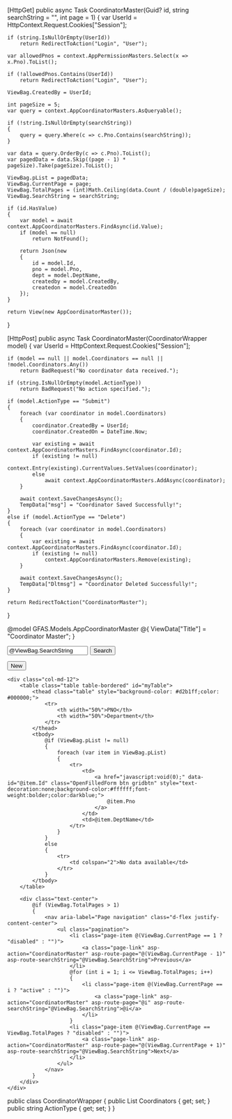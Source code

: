 [HttpGet]
public async Task<IActionResult> CoordinatorMaster(Guid? id, string searchString = "", int page = 1)
{
    var UserId = HttpContext.Request.Cookies["Session"];

    if (string.IsNullOrEmpty(UserId))
        return RedirectToAction("Login", "User");

    var allowedPnos = context.AppPermissionMasters.Select(x => x.Pno).ToList();

    if (!allowedPnos.Contains(UserId))
        return RedirectToAction("Login", "User");

    ViewBag.CreatedBy = UserId;

    int pageSize = 5;
    var query = context.AppCoordinatorMasters.AsQueryable();

    if (!string.IsNullOrEmpty(searchString))
    {
        query = query.Where(c => c.Pno.Contains(searchString));
    }

    var data = query.OrderBy(c => c.Pno).ToList();
    var pagedData = data.Skip((page - 1) * pageSize).Take(pageSize).ToList();

    ViewBag.pList = pagedData;
    ViewBag.CurrentPage = page;
    ViewBag.TotalPages = (int)Math.Ceiling(data.Count / (double)pageSize);
    ViewBag.SearchString = searchString;

    if (id.HasValue)
    {
        var model = await context.AppCoordinatorMasters.FindAsync(id.Value);
        if (model == null)
            return NotFound();

        return Json(new
        {
            id = model.Id,
            pno = model.Pno,
            dept = model.DeptName,
            createdby = model.CreatedBy,
            createdon = model.CreatedOn
        });
    }

    return View(new AppCoordinatorMaster());
}

[HttpPost]
public async Task<IActionResult> CoordinatorMaster(CoordinatorWrapper model)
{
    var UserId = HttpContext.Request.Cookies["Session"];

    if (model == null || model.Coordinators == null || !model.Coordinators.Any())
        return BadRequest("No coordinator data received.");

    if (string.IsNullOrEmpty(model.ActionType))
        return BadRequest("No action specified.");

    if (model.ActionType == "Submit")
    {
        foreach (var coordinator in model.Coordinators)
        {
            coordinator.CreatedBy = UserId;
            coordinator.CreatedOn = DateTime.Now;

            var existing = await context.AppCoordinatorMasters.FindAsync(coordinator.Id);
            if (existing != null)
                context.Entry(existing).CurrentValues.SetValues(coordinator);
            else
                await context.AppCoordinatorMasters.AddAsync(coordinator);
        }

        await context.SaveChangesAsync();
        TempData["msg"] = "Coordinator Saved Successfully!";
    }
    else if (model.ActionType == "Delete")
    {
        foreach (var coordinator in model.Coordinators)
        {
            var existing = await context.AppCoordinatorMasters.FindAsync(coordinator.Id);
            if (existing != null)
                context.AppCoordinatorMasters.Remove(existing);
        }

        await context.SaveChangesAsync();
        TempData["Dltmsg"] = "Coordinator Deleted Successfully!";
    }

    return RedirectToAction("CoordinatorMaster");
}




@model GFAS.Models.AppCoordinatorMaster
@{
    ViewData["Title"] = "Coordinator Master";
}
<div class="card rounded-9">
    <div class="row align-items-center form-group">
        <div class="col-md-9">
            <form method="get" action="@Url.Action("CoordinatorMaster")" style="display:flex;">
                <div class="col-md-4">
                    <input type="text" name="SearchString" class="form-control" value="@ViewBag.SearchString" placeholder="Search by PNO ..." autocomplete="off" />
                </div>
                <div class="col-md-3" style="padding-left:1%;">
                    <button type="submit" class="btn btn-primary">Search</button>
                </div>
            </form>
        </div>
        <div class="col-md-3 mb-2 text-end">
            <button id="showFormButton2" class="btn btn-primary">New</button>
        </div>
    </div>

    <div class="col-md-12">
        <table class="table table-bordered" id="myTable">
            <thead class="table" style="background-color: #d2b1ff;color: #000000;">
                <tr>
                    <th width="50%">PNO</th>
                    <th width="50%">Department</th>
                </tr>
            </thead>
            <tbody>
                @if (ViewBag.pList != null)
                {
                    foreach (var item in ViewBag.pList)
                    {
                        <tr>
                            <td>
                                <a href="javascript:void(0);" data-id="@item.Id" class="OpenFilledForm btn gridbtn" style="text-decoration:none;background-color:#ffffff;font-weight:bolder;color:darkblue;">
                                    @item.Pno
                                </a>
                            </td>
                            <td>@item.DeptName</td>
                        </tr>
                    }
                }
                else
                {
                    <tr>
                        <td colspan="2">No data available</td>
                    </tr>
                }
            </tbody>
        </table>

        <div class="text-center">
            @if (ViewBag.TotalPages > 1)
            {
                <nav aria-label="Page navigation" class="d-flex justify-content-center">
                    <ul class="pagination">
                        <li class="page-item @(ViewBag.CurrentPage == 1 ? "disabled" : "")">
                            <a class="page-link" asp-action="CoordinatorMaster" asp-route-page="@(ViewBag.CurrentPage - 1)" asp-route-searchString="@ViewBag.SearchString">Previous</a>
                        </li>
                        @for (int i = 1; i <= ViewBag.TotalPages; i++)
                        {
                            <li class="page-item @(ViewBag.CurrentPage == i ? "active" : "")">
                                <a class="page-link" asp-action="CoordinatorMaster" asp-route-page="@i" asp-route-searchString="@ViewBag.SearchString">@i</a>
                            </li>
                        }
                        <li class="page-item @(ViewBag.CurrentPage == ViewBag.TotalPages ? "disabled" : "")">
                            <a class="page-link" asp-action="CoordinatorMaster" asp-route-page="@(ViewBag.CurrentPage + 1)" asp-route-searchString="@ViewBag.SearchString">Next</a>
                        </li>
                    </ul>
                </nav>
            }
        </div>
    </div>
</div>

<div id="formContainer" style="display:none;">
    <form asp-action="CoordinatorMaster" asp-controller="Master" method="post">
        @Html.AntiForgeryToken()
        <input type="hidden" name="ActionType" id="actionType" />
        <input type="hidden" name="Coordinators[0].Id" id="Id" value="@Model.Id" />
        <input type="hidden" name="Coordinators[0].CreatedBy" id="CreatedBy" value="@ViewBag.CreatedBy" />
        <input type="hidden" name="Coordinators[0].CreatedOn" id="CreatedOn" value="@Model.CreatedOn" />

        <div class="card mt-3">
            <div class="card-header">Coordinator Master Entry</div>
            <div class="card-body">
                <div class="mb-3">
                    <label for="Pno" class="form-label">PNO</label>
                    <input type="text" name="Coordinators[0].Pno" class="form-control" id="Pno" required />
                </div>
                <div class="mb-3">
                    <label for="DeptName" class="form-label">Department</label>
                    <input type="text" name="Coordinators[0].DeptName" class="form-control" id="DeptName" required />
                </div>
                <div class="text-center">
                    <button type="submit" class="btn btn-success" onclick="setAction('Submit', event)">Submit</button>
                    <button type="submit" class="btn btn-danger" onclick="setAction('Delete', event)">Delete</button>
                </div>
            </div>
        </div>
    </form>
</div>

<script>
    function setAction(action, event) {
        if (action === 'Delete' && !confirm("Are you sure you want to delete this record?")) {
            event.preventDefault();
            return;
        }
        document.getElementById('actionType').value = action;
    }

    $(document).ready(function () {
        $('#showFormButton2').click(function () {
            $('#formContainer').show();
            $('#Pno, #DeptName').val('');
            $('#Id').val('');
        });

        $('.OpenFilledForm').click(function () {
            const id = $(this).data('id');
            $.ajax({
                url: '@Url.Action("CoordinatorMaster", "Master")',
                data: { id: id },
                success: function (data) {
                    $('#Id').val(data.id);
                    $('#Pno').val(data.pno);
                    $('#DeptName').val(data.dept);
                    $('#CreatedBy').val(data.createdby);
                    $('#CreatedOn').val(data.createdon);
                    $('#formContainer').show();
                },
                error: function () {
                    alert("Error loading data");
                }
            });
        });
    });
</script>


public class CoordinatorWrapper
{
    public List<AppCoordinatorMaster> Coordinators { get; set; }
    public string ActionType { get; set; }
}
